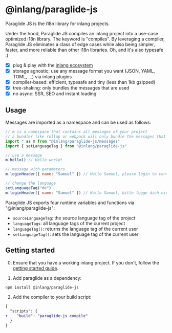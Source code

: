# @inlang/paraglide-js

Paraglide JS is the i18n library for inlang projects. 

Under the hood, Paraglide JS compiles an inlang project into a use-case optimized i18n library. The keyword is "compiles". By leveraging a compiler, Paraglide JS eliminates a class of edge cases while also being simpler, faster, and more reliable than other i18n libraries. Oh, and it's also typesafe :) 

- [x] plug & play with the [inlang ecosystem](https://inlang.com/marketplace)
- [x] storage agnostic: use any message format you want (JSON, YAML, TOML, ...) via inlang plugins
- [x] compiler-based: efficient, typesafe and tiny (less than 1kb gzipped)
- [x] tree-shaking: only bundles the messages that are used
- [x] no async: SSR, SEO and instant loading 

## Usage

Messages are imported as a namespace and can be used as follows:

```js
// m is a namespace that contains all messages of your project
// a bundler like rollup or webpack will only bundle the messages that are used
import * as m from "@inlang/paraglide-js/messages"
import { setLanguageTag } from "@inlang/paraglide-js"

// use a message
m.hello() // Hello world!

// message with parameters
m.loginHeader({ name: "Samuel" }) // Hello Samuel, please login to continue.

// change the language
setLanguageTag("de")
m.loginHeader({ name: "Samuel" }) // Hallo Samuel, bitte logge dich ein um fortzufahren.

```

Paraglide JS exports four runtime variables and functions via "@inlang/paraglide-js":

- `sourceLanguageTag`: the source language tag of the project
- `languageTags`: all language tags of the current project
- `languageTag()`: returns the language tag of the current user
- `setLanguageTag()`: sets the language tag of the current user


## Getting started

0. Ensure that you have a working inlang project. If you don't, follow the [getting started guide](https://inlang.com/documentation/getting-started).


1. Add paraglide as a dependency:

```bash
npm install @inlang/paraglide-js
```

2. Add the compiler to your build script:

```diff
{
  "scripts": {
+    "build": "paraglide-js compile"
  }
}
```
